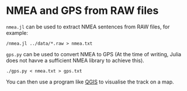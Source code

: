 # NMEA and GPS from RAW files

`nmea.jl` can be used to extract NMEA sentences from RAW files, for
example:

```
/nmea.jl ../data/*.raw > nmea.txt
```

`gps.py` can be used to convert NMEA to GPS (At the time of writing,
Julia does not havve a sufficient NMEA library to achieve this).

```
./gps.py < nmea.txt > gps.txt
```

You can then use a program like [QGIS](https://www.qgis.org/en/site/)
to visualise the track on a map.
